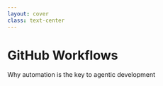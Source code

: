 ```yaml
---
layout: cover
class: text-center
---
```


# GitHub Workflows

Why automation is the key to agentic development

